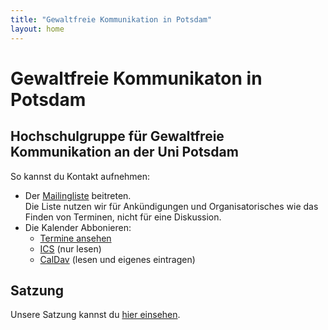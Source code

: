 ```yaml
---
title: "Gewaltfreie Kommunikation in Potsdam"
layout: home
---
```


# Gewaltfreie Kommunikaton in Potsdam

## Hochschulgruppe für Gewaltfreie Kommunikation an der Uni Potsdam

So kannst du Kontakt aufnehmen:

- Der [Mailingliste] beitreten.  
  Die Liste nutzen wir für Ankündigungen und Organisatorisches wie das Finden von Terminen, nicht für eine Diskussion.
- Die Kalender Abbonieren:
  - [Termine ansehen][termine]
  - [ICS] (nur lesen)
  - [CalDav] (lesen und eigenes eintragen)
  
## Satzung
Unsere Satzung kannst du [hier einsehen].

[Mailingliste]: https://lists.myhpi.de/aLAtoDGJ61CdAIkPObsoazUjAq5bTZY
[ICS]: https://gfk.quelltext.eu/kalender.ics
[CalDav]: https://gfk.quelltext.eu/kalender/
[termine]: http://cdn.instantcal.com/cvj.html?id=cv_nav5&file=http%3A%2F%2Fcalender-merger.herokuapp.com%2Fjoin-calenders.ics%3Fhttps%3A%2F%2Fgfk.quelltext.eu%2Fkalender.ics%3D&theme=RE&ccolor=%23ffffc0&dims=1&gtype=cv_monthgrid&gcloseable=0&gnavigable=1&gperiod=month&itype=cv_simpleevent
[hier einsehen]: satzung.md
